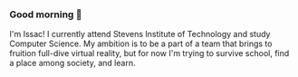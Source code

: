 ### Good morning 🐇    

I'm Issac! I currently attend Stevens Institute of Technology and study Computer Science. My ambition is to be a part of a team that brings to fruition full-dive virtual reality, but for now I'm trying to survive school, find a place among society, and learn.    

<!--  
Here's my portfolio website -- it's a work in progress.  
https://isciiz.web.app
-->


<!--
**iscii/iscii** is a ✨ _special_ ✨ repository because its `README.md` (this file) appears on your GitHub profile.
Here are some ideas to get you started:
- 🔭 I’m currently working on ...
- 🌱 I’m currently learning ...
- 👯 I’m looking to collaborate on ...
- 🤔 I’m looking for help with ...
- 💬 Ask me about ...
- 📫 How to reach me: ...
- 😄 Pronouns: ...
- ⚡ Fun fact: ...
-->